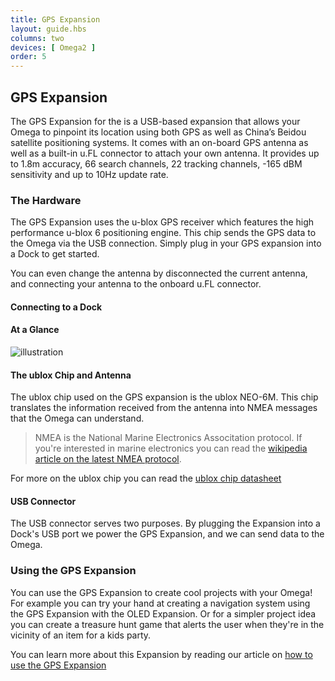 ```yaml
---
title: GPS Expansion
layout: guide.hbs
columns: two
devices: [ Omega2 ]
order: 5
---
```


## GPS Expansion

<!-- // intro to the gps expansion - has a ublox chip and an antenna that allows you to pickup information from GPS satellites
// communicates with the Omega serially through USB -->

The GPS Expansion for the is a USB-based expansion that allows your Omega to pinpoint its location using both GPS as well as China’s Beidou satellite positioning systems. It comes with an on-board GPS antenna as well as a built-in u.FL connector to attach your own antenna. It provides up to 1.8m accuracy, 66 search channels, 22 tracking channels, -165 dBM sensitivity and up to 10Hz update rate.

### The Hardware

<!-- // Overview of the hardware
//  - the ublox Chip
//  - the antenna
//  - usb connection -->


The GPS Expansion uses the u-blox GPS receiver which features the high performance u-blox 6 positioning engine. This chip sends the GPS data to the Omega via the USB connection. Simply plug in your GPS expansion into a Dock to get started.

You can even change the antenna by disconnected the current antenna, and connecting your antenna to the onboard u.FL connector.

#### Connecting to a Dock

<!-- // plugged into the USB Port -->
<!-- // have photos of it plugged into the Exp dock, power dock, minidock, and arduino dock 2 -->

#### At a Glance

![illustration](https://raw.githubusercontent.com/OnionIoT/Onion-Docs/master/Omega2/Documentation/Hardware-Overview/img/gps-expansion-illustration.jpg)

#### The ublox Chip and Antenna

<!-- // mention the ublox chip model -->
<!-- // mention that the ublox chip translates the information received from the antenna into NMEA messages the omega can understand - maybe include a link to NMEA documentation -->

The ublox chip used on the GPS expansion is the ublox NEO-6M. This chip translates the information received from the antenna into NMEA messages that the Omega can understand.

>NMEA is the National Marine Electronics Associtation protocol. If you're interested in marine electronics you can read the [wikipedia article on the latest NMEA protocol](https://en.wikipedia.org/wiki/NMEA_2000).

For more on the ublox chip you can read the [ublox chip datasheet](https://www.u-blox.com/sites/default/files/products/documents/NEO-6_DataSheet_(GPS.G6-HW-09005).pdf)

#### USB Connector

<!-- // means of powering the Expansion and communicating with the Omega -->

The USB connector serves two purposes. By plugging the Expansion into a Dock's USB port we power the GPS Expansion, and we can send data to the Omega.

### Using the GPS Expansion

<!-- // give an example of how this can be used, and when it would be useful (tracking gps location on a roadtrip or something) -->

You can use the GPS Expansion to create cool projects with your Omega! For example you can try your hand at creating a navigation system using the GPS Expansion with the OLED Expansion. Or for a simpler project idea you can create a treasure hunt game that alerts the user when they're in the vicinity of an item for a kids party.

You can learn more about this Expansion by reading our article on [how to use the GPS Expansion](#using-gps-expansion)

<!-- // point them to the article on using the GPS Expansion -->
<!-- // this article should include: -->
<!-- //  * explanation of ogps -->
<!-- //    * installation -->
<!-- //    * usage of ogps (which is a ubus function call) -->
<!-- //  * give example of reading the raw NMEA messages (and how using ogps is totally better) -->

<!-- // note: no longer need the 'Hardware Fix for Stability Issue' section, that as an Omega1 issue. Let's just mention that the Omega1 had issues with the GPS expansions and that the Omega2 is a-ok -->


<!-- // refer to the existing article for details: https://wiki.onion.io/Tutorials/Expansions/Using-the-GPS-Expansion -->
